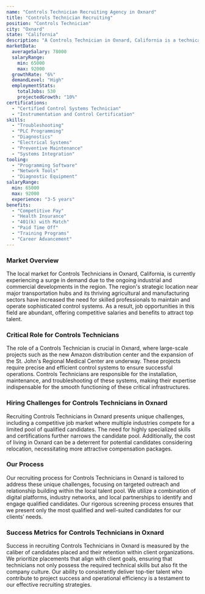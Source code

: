 ```yaml
---
name: "Controls Technician Recruiting Agency in Oxnard"
title: "Controls Technician Recruiting"
position: "Controls Technician"
city: "Oxnard"
state: "California"
description: "A Controls Technician in Oxnard, California is a technical professional responsible for maintaining, developing, and implementing control systems and strategies applied in production and manufacturing processes."
marketData:
  averageSalary: 78000
  salaryRange:
    min: 65000
    max: 92000
  growthRate: "6%"
  demandLevel: "High"
  employmentStats:
    totalJobs: 530
    projectedGrowth: "10%"
certifications:
  - "Certified Control Systems Technician"
  - "Instrumentation and Control Certification"
skills:
  - "Troubleshooting"
  - "PLC Programming"
  - "Diagnostics"
  - "Electrical Systems"
  - "Preventive Maintenance"
  - "Systems Integration"
tooling:
  - "Programming Software"
  - "Network Tools"
  - "Diagnostic Equipment"
salaryRange:
  min: 65000
  max: 92000
  experience: "3-5 years"
benefits:
  - "Competitive Pay"
  - "Health Insurance"
  - "401(k) with Match"
  - "Paid Time Off"
  - "Training Programs"
  - "Career Advancement"
---
```


### Market Overview
The local market for Controls Technicians in Oxnard, California, is currently experiencing a surge in demand due to the ongoing industrial and commercial developments in the region. The region's strategic location near major transportation hubs and its thriving agricultural and manufacturing sectors have increased the need for skilled professionals to maintain and operate sophisticated control systems. As a result, job opportunities in this field are abundant, offering competitive salaries and benefits to attract top talent.

### Critical Role for Controls Technicians
The role of a Controls Technician is crucial in Oxnard, where large-scale projects such as the new Amazon distribution center and the expansion of the St. John's Regional Medical Center are underway. These projects require precise and efficient control systems to ensure successful operations. Controls Technicians are responsible for the installation, maintenance, and troubleshooting of these systems, making their expertise indispensable for the smooth functioning of these critical infrastructures.

### Hiring Challenges for Controls Technicians in Oxnard
Recruiting Controls Technicians in Oxnard presents unique challenges, including a competitive job market where multiple industries compete for a limited pool of qualified candidates. The need for highly specialized skills and certifications further narrows the candidate pool. Additionally, the cost of living in Oxnard can be a deterrent for potential candidates considering relocation, necessitating more attractive compensation packages.

### Our Process
Our recruiting process for Controls Technicians in Oxnard is tailored to address these unique challenges, focusing on targeted outreach and relationship building within the local talent pool. We utilize a combination of digital platforms, industry networks, and local partnerships to identify and engage qualified candidates. Our rigorous screening process ensures that we present only the most qualified and well-suited candidates for our clients’ needs.

### Success Metrics for Controls Technicians in Oxnard
Success in recruiting Controls Technicians in Oxnard is measured by the caliber of candidates placed and their retention within client organizations. We prioritize placements that align with client goals, ensuring that technicians not only possess the required technical skills but also fit the company culture. Our ability to consistently deliver top-tier talent who contribute to project success and operational efficiency is a testament to our effective recruiting strategies.